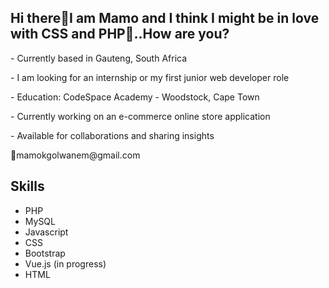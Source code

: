 <h2>Hi there👋I am Mamo and I think I might be in love with CSS and PHP👀..How are you?</h2>
<p> - Currently based in Gauteng, South Africa</p>
<p> - I am looking for an internship or my first junior web developer role</p>
<p> - Education: CodeSpace Academy - Woodstock, Cape Town </p>
<p> - Currently working on an e-commerce online store application</p>
<p> - Available for collaborations and sharing insights</p>
<p>📧mamokgolwanem@gmail.com</p>

<h2>Skills</h2>
<ul>
 <li>PHP</li>
 <li>MySQL </li>
<li>Javascript </li>
<li> CSS</li>
<li> Bootstrap </li>
 <li> Vue.js (in progress) </li>
<li>HTML</li>
</ul>

